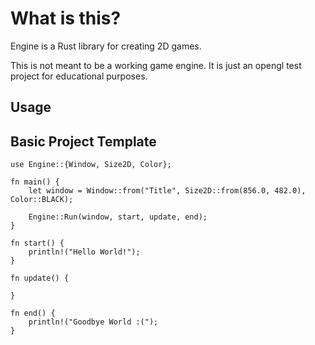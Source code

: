 # What is this?

Engine is a Rust library for creating 2D games.

This is not meant to be a working game engine. It is
just an opengl test project for educational purposes.

## Usage

## Basic Project Template

```rust,no_run
use Engine::{Window, Size2D, Color};

fn main() {
	let window = Window::from("Title", Size2D::from(856.0, 482.0), Color::BLACK);

	Engine::Run(window, start, update, end);
}

fn start() {
    println!("Hello World!");
}

fn update() {
   
}

fn end() {
    println!("Goodbye World :(");
}
```
